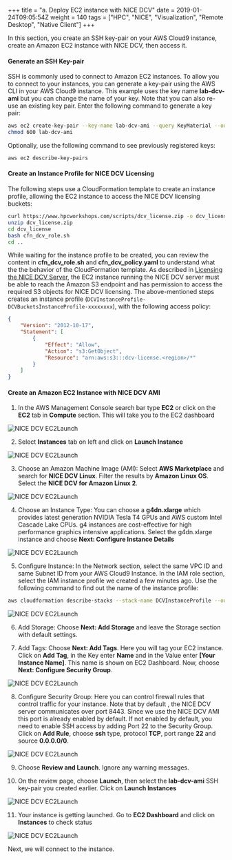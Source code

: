 +++
title = "a. Deploy EC2 instance with NICE DCV"
date = 2019-01-24T09:05:54Z
weight = 140
tags = ["HPC", "NICE", "Visualization", "Remote Desktop", "Native Client"]
+++

In this section, you create an SSH key-pair on your AWS Cloud9 instance, create an Amazon EC2 instance with NICE DCV, then access it.

#### Generate an SSH Key-pair

SSH is commonly used to connect to Amazon EC2 instances. To allow you to connect to your instances, you can generate a key-pair using the AWS CLI in your AWS Cloud9 instance. This example uses the key name **lab-dcv-ami** but you can change the name of your key. Note that you can also re-use an existing key pair. Enter the following command to generate a key pair:

```bash
aws ec2 create-key-pair --key-name lab-dcv-ami --query KeyMaterial --output text > lab-dcv-ami
chmod 600 lab-dcv-ami
```

Optionally, use the following command to see previously registered keys:

```bash
aws ec2 describe-key-pairs
```

#### Create an Instance Profile for NICE DCV Licensing

The following steps use a CloudFormation template to create an instance profile, allowing the EC2 instance to access the NICE DCV licensing buckets:
```bash
curl https://www.hpcworkshops.com/scripts/dcv_license.zip -o dcv_license.zip
unzip dcv_license.zip
cd dcv_license
bash cfn_dcv_role.sh
cd ..
```

While waiting for the instance profile to be created, you can review the content in **cfn_dcv_role.sh** and **cfn_dcv_policy.yaml** to understand what the the behavior of the CloudFormation template. As described in [Licensing the NICE DCV Server](https://docs.aws.amazon.com/dcv/latest/adminguide/setting-up-license.html), the EC2 instance running the NICE DCV server must be able to reach the Amazon S3 endpoint and has permission to access the required S3 objects for NICE DCV licensing. The above-mentioned steps creates an instance profile (`DCVInstanceProfile-DCVBucketsInstanceProfile-xxxxxxxx`), with the following access policy:
```json
{
    "Version": "2012-10-17",
    "Statement": [
        {
            "Effect": "Allow",
            "Action": "s3:GetObject",
            "Resource": "arn:aws:s3:::dcv-license.<region>/*"
        }
    ]
}
```

#### Create an Amazon EC2 Instance with NICE DCV AMI

1. In the AWS Management Console search bar type **EC2** or click on the **EC2** tab in **Compute** section. This will take you to the EC2 dashboard

![NICE DCV EC2Launch](/images/nice-dcv/Launch-EC2.png)

2. Select **Instances** tab on left and click on **Launch Instance** 

![NICE DCV EC2Launch](/images/nice-dcv/Launch-EC2-2.png)

3. Choose an Amazon Machine Image (AMI): Select **AWS Marketplace** and search for **NICE DCV Linux**. Filter the results by **Amazon Linux OS**. Select the **NICE DCV for Amazon Linux 2**.

![NICE DCV EC2Launch](/images/nice-dcv/Launch-EC2-AMI.png)

4. Choose an Instance Type: You can choose a **g4dn.xlarge** which provides latest generation NVIDIA Tesla T4 GPUs and AWS custom Intel Cascade Lake CPUs. g4 instances are cost-effective for high performance graphics intensive applications. Select the g4dn.xlarge instance and choose **Next: Configure Instance Details**

![NICE DCV EC2Launch](/images/nice-dcv/Launch-EC2-InstanceType.png)

5. Configure Instance: In the Network section, select the same VPC ID and same Subnet ID from your AWS Cloud9 Instance. In the IAM role section, select the IAM instance profile we created a few minutes ago. Use the following command to find out the name of the instance profile:
```bash
aws cloudformation describe-stacks --stack-name DCVInstanceProfile --output text --query 'Stacks[0].Outputs[?OutputKey == `InstanceProfileARN`].OutputValue'
```

![NICE DCV EC2Launch](/images/nice-dcv/Launch-EC2-VPC-v2.png)

6. Add Storage: Choose **Next: Add Storage** and leave the Storage section with default settings.

7. Add Tags: Choose **Next: Add Tags**. Here you will tag your EC2 instance. Click on **Add Tag**, in the Key enter **Name** and in the Value enter **[Your Instance Name]**. This name is shown on EC2 Dashboard. Now, choose **Next: Configure Security Group**.

![NICE DCV EC2Launch](/images/nice-dcv/Launch-EC2-Tags.png)

8. Configure Security Group: Here you can control firewall rules that control traffic for your instance. Note that by default , the NICE DCV server communicates over port 8443. Since we use the NICE DCV AMI this port is already enabled by default. If not enabled by default, you need to enable SSH access by adding Port 22 to the Security Group. Click on **Add Rule**, choose **ssh** type, protocol **TCP**, port range **22** and source **0.0.0.0/0**.

![NICE DCV EC2Launch](/images/nice-dcv/Launch-EC2-SG.png)

9. Choose **Review and Launch**. Ignore any warning messages. 

10. On the review page, choose **Launch**, then select the **lab-dcv-ami** SSH key-pair you created earlier. Click on **Launch Instances** 

![NICE DCV EC2Launch](/images/nice-dcv/Launch-EC2-KeyPair.png)

11. Your instance is getting launched. Go to **EC2 Dashboard** and click on **Instances** to check status

![NICE DCV EC2Launch](/images/nice-dcv/Launch-EC2-FullInfo.png)

Next, we will connect to the instance.
